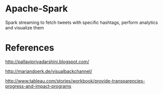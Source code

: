 # Apache-Spark
Spark streaming to fetch tweets with specific hashtags, perform analytics and visualize them

# References
http://pallavipriyadarshini.blogspot.com/

http://mariandoerk.de/visualbackchannel/

http://www.tableau.com/stories/workbook/provide-transparencies-progress-and-impact-programs
